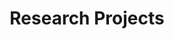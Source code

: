 ﻿---
layout: archive
title: "Research Projects"
permalink: /Research Projects/
author_profile: true
---
